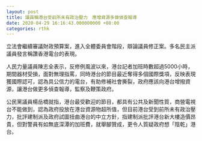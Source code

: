 ```yaml
---
layout: post
title: 議員稱港台受前所未有政治壓力　應增資源多做偵查報導
date: 2020-04-29 16:16:43.000000000 +08:00
categories: rthk
---
```


立法會繼續審議財政預算案，進入全體委員會階段，辯論議員修正案。多名民主派議員發言稱讚香港電台的表現。

人民力量議員陳志全表示，反修例風波以來，港台記者加班時數超過5000小時，期間器材受損，面對無理指罵，同時港台的節目最近奪得多個國際獎項，反映表現獲國際認可，認為具公信力的電台，有助修補社會撕裂，政府應該向港台增撥資源，讓港台做更多偵查報導，監察及鞭策政府。

公民黨議員楊岳橋就指，港台最受歡迎的節目，都具有公共及新聞性質，商營電視台不能做到，認為政府投放在港台資源物超所值，但目前港台受到前所未有政治壓力，批評建制派及政府試圖扭曲港台的中立方針，指建制派批評港台新大樓造價昂貴，但對警員有如無底深潭的加班費，就舉腳贊成，更令人質疑政府想「陰乾」港台。
